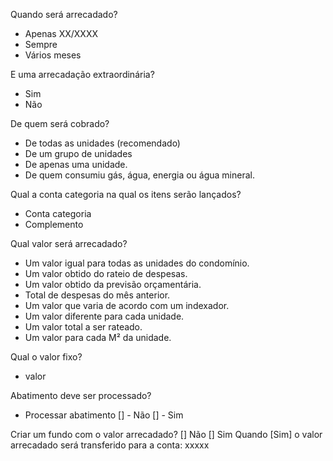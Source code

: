 Quando será arrecadado?
- Apenas XX/XXXX
- Sempre
- Vários meses

E uma arrecadação extraordinária?
- Sim
- Não

De quem será cobrado?
- De todas as unidades (recomendado)
- De um grupo de unidades
- De apenas uma unidade.
- De quem consumiu gás, água, energia ou água mineral.

Qual a conta categoria na qual os itens serão lançados?
- Conta categoria
- Complemento

Qual valor será arrecadado?
- Um valor igual para todas as unidades do condomínio.
- Um valor obtido do rateio de despesas.
- Um valor obtido da previsão orçamentária.
- Total de despesas do mês anterior.
- Um valor que varia de acordo com um indexador.
- Um valor diferente para cada unidade.
- Um valor total a ser rateado.
- Um valor para cada M² da unidade.

Qual o valor fixo?
- valor

Abatimento deve ser processado?
- Processar abatimento
[] - Não
[] -  Sim

Criar um fundo com o valor arrecadado?
[] Não
[] Sim
Quando [Sim] o valor arrecadado será transferido para a conta: xxxxx
